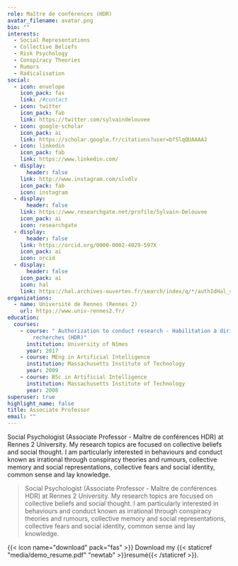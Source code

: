 ```yaml
---
role: Maître de conférences (HDR)
avatar_filename: avatar.png
bio: ""
interests:
  - Social Representations
  - Collective Beliefs
  - Risk Psychology
  - Conspiracy Theories
  - Rumors
  - Radicalisation
social:
  - icon: envelope
    icon_pack: fas
    link: /#contact
  - icon: twitter
    icon_pack: fab
    link: https://twitter.com/sylvaindelouvee
  - icon: google-scholar
    icon_pack: ai
    link: https://scholar.google.fr/citations?user=bfSlqQUAAAAJ
  - icon: linkedin
    icon_pack: fab
    link: https://www.linkedin.com/
  - display:
      header: false
    link: http://www.instagram.com/slvdlv
    icon_pack: fab
    icon: instagram
  - display:
      header: false
    link: https://www.researchgate.net/profile/Sylvain-Delouvee
    icon_pack: ai
    icon: researchgate
  - display:
      header: false
    link: https://orcid.org/0000-0002-4029-597X
    icon_pack: ai
    icon: orcid
  - display:
      header: false
    icon_pack: ai
    icon: hal
    link: https://hal.archives-ouvertes.fr/search/index/q/*/authIdHal_s/sylvain-delouvee
organizations:
  - name: Université de Rennes (Rennes 2)
    url: https://www.univ-rennes2.fr/
education:
  courses:
    - course: " Authorization to conduct research - Habilitation à diriger des
        recherches (HDR)"
      institution: University of Nîmes
      year: 2017
    - course: MEng in Artificial Intelligence
      institution: Massachusetts Institute of Technology
      year: 2009
    - course: BSc in Artificial Intelligence
      institution: Massachusetts Institute of Technology
      year: 2008
superuser: true
highlight_name: false
title: Associate Professor
email: ""
---
```

Social Psychologist (Associate Professor - Maître de conférences HDR) at Rennes 2 University. My research topics are focused on collective beliefs and social thought. I am particularly interested in behaviours and conduct known as irrational through conspiracy theories and rumours, collective memory and social representations, collective fears and social identity, common sense and lay knowledge. 

> Social Psychologist (Associate Professor - Maître de conférences HDR) at Rennes 2 University. My research topics are focused on collective beliefs and social thought. I am particularly interested in behaviours and conduct known as irrational through conspiracy theories and rumours, collective memory and social representations, collective fears and social identity, common sense and lay knowledge. 

{{< icon name="download" pack="fas" >}} Download my {{< staticref "media/demo_resume.pdf" "newtab" >}}resumé{{< /staticref >}}.